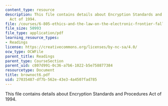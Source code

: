 ```yaml
---
content_type: resource
description: This file contains details about Encryption Standards and Procedures
  Act of 1994.
file: /courses/6-805-ethics-and-the-law-on-the-electronic-frontier-fall-2005/27035487df7b562e43e34a4507fad785_brownoct6.pdf
file_size: 50993
file_type: application/pdf
learning_resource_types:
- Readings
license: https://creativecommons.org/licenses/by-nc-sa/4.0/
ocw_type: OCWFile
parent_title: Readings
parent_type: CourseSection
parent_uid: c807d991-0c36-a7b6-1022-b5e758877384
resourcetype: Document
title: brownoct6.pdf
uid: 27035487-df7b-562e-43e3-4a4507fad785
---
```

This file contains details about Encryption Standards and Procedures Act of 1994.